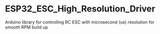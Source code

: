 # ESP32_ESC_High_Resolution_Driver
 Arduino library for controlling RC ESC with microsecond (us) resolution for smooth RPM build up
